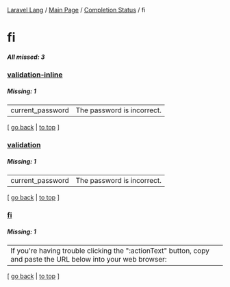 [Laravel Lang](https://github.com/Laravel-Lang/lang) / [Main Page](../index.md) / [Completion Status](../status.md) / fi

# fi

##### All missed: 3


### [validation-inline](https://github.com/Laravel-Lang/lang/blob/master/locales/fi/validation-inline.php)

##### Missing: 1

<table >
<tr><td align="left" >
current_password
</td>
<td align="left" >
The password is incorrect.
</td>
</tr>

</table>


[ [go back](../status.md) | [to top](#) ]

### [validation](https://github.com/Laravel-Lang/lang/blob/master/locales/fi/validation.php)

##### Missing: 1

<table >
<tr><td align="left" >
current_password
</td>
<td align="left" >
The password is incorrect.
</td>
</tr>

</table>


[ [go back](../status.md) | [to top](#) ]

### [fi](https://github.com/Laravel-Lang/lang/blob/master/locales/fi/fi.json)

##### Missing: 1

<table >
<tr><td align="left" >
If you're having trouble clicking the ":actionText" button, copy and paste the URL below
into your web browser:
</td>
</tr>

</table>


[ [go back](../status.md) | [to top](#) ]

